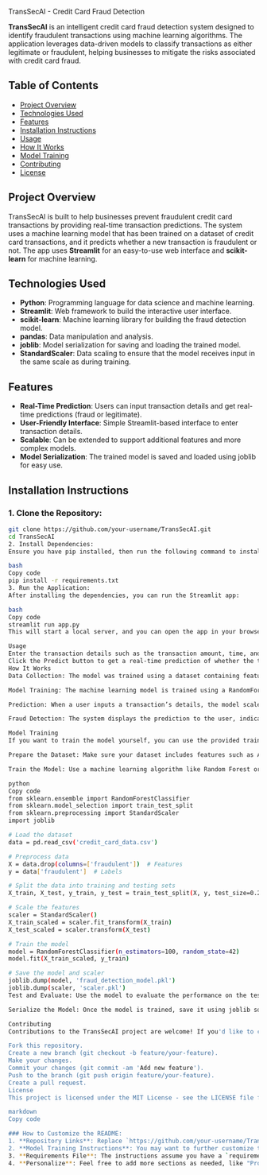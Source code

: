 TransSecAI - Credit Card Fraud Detection

**TransSecAI** is an intelligent credit card fraud detection system designed to identify fraudulent transactions using machine learning algorithms. The application leverages data-driven models to classify transactions as either legitimate or fraudulent, helping businesses to mitigate the risks associated with credit card fraud.

## Table of Contents
- [Project Overview](#project-overview)
- [Technologies Used](#technologies-used)
- [Features](#features)
- [Installation Instructions](#installation-instructions)
- [Usage](#usage)
- [How It Works](#how-it-works)
- [Model Training](#model-training)
- [Contributing](#contributing)
- [License](#license)

## Project Overview
TransSecAI is built to help businesses prevent fraudulent credit card transactions by providing real-time transaction predictions. The system uses a machine learning model that has been trained on a dataset of credit card transactions, and it predicts whether a new transaction is fraudulent or not. The app uses **Streamlit** for an easy-to-use web interface and **scikit-learn** for machine learning.

## Technologies Used
- **Python**: Programming language for data science and machine learning.
- **Streamlit**: Web framework to build the interactive user interface.
- **scikit-learn**: Machine learning library for building the fraud detection model.
- **pandas**: Data manipulation and analysis.
- **joblib**: Model serialization for saving and loading the trained model.
- **StandardScaler**: Data scaling to ensure that the model receives input in the same scale as during training.

## Features
- **Real-Time Prediction**: Users can input transaction details and get real-time predictions (fraud or legitimate).
- **User-Friendly Interface**: Simple Streamlit-based interface to enter transaction details.
- **Scalable**: Can be extended to support additional features and more complex models.
- **Model Serialization**: The trained model is saved and loaded using joblib for easy use.

## Installation Instructions

### 1. Clone the Repository:
```bash
git clone https://github.com/your-username/TransSecAI.git
cd TransSecAI
2. Install Dependencies:
Ensure you have pip installed, then run the following command to install the necessary dependencies:

bash
Copy code
pip install -r requirements.txt
3. Run the Application:
After installing the dependencies, you can run the Streamlit app:

bash
Copy code
streamlit run app.py
This will start a local server, and you can open the app in your browser at http://localhost:8501.

Usage
Enter the transaction details such as the transaction amount, time, and other features (V1 to V30).
Click the Predict button to get a real-time prediction of whether the transaction is Fraudulent or Legitimate.
How It Works
Data Collection: The model was trained using a dataset containing features related to credit card transactions (e.g., amount, time, and anonymized features).

Model Training: The machine learning model is trained using a RandomForestClassifier or any other suitable classifier. It learns patterns in transaction data to identify fraudulent activities.

Prediction: When a user inputs a transaction’s details, the model scales the input data, processes it, and predicts whether the transaction is fraudulent.

Fraud Detection: The system displays the prediction to the user, indicating whether the transaction is fraudulent or legitimate.

Model Training
If you want to train the model yourself, you can use the provided training scripts and dataset. Follow these steps to train and serialize the model:

Prepare the Dataset: Make sure your dataset includes features such as Amount, Time, V1 to V30 (or as per your dataset).

Train the Model: Use a machine learning algorithm like Random Forest or Logistic Regression to train the model. For example:

python
Copy code
from sklearn.ensemble import RandomForestClassifier
from sklearn.model_selection import train_test_split
from sklearn.preprocessing import StandardScaler
import joblib

# Load the dataset
data = pd.read_csv('credit_card_data.csv')

# Preprocess data
X = data.drop(columns=['fraudulent'])  # Features
y = data['fraudulent']  # Labels

# Split the data into training and testing sets
X_train, X_test, y_train, y_test = train_test_split(X, y, test_size=0.2, random_state=42)

# Scale the features
scaler = StandardScaler()
X_train_scaled = scaler.fit_transform(X_train)
X_test_scaled = scaler.transform(X_test)

# Train the model
model = RandomForestClassifier(n_estimators=100, random_state=42)
model.fit(X_train_scaled, y_train)

# Save the model and scaler
joblib.dump(model, 'fraud_detection_model.pkl')
joblib.dump(scaler, 'scaler.pkl')
Test and Evaluate: Use the model to evaluate the performance on the test set and adjust hyperparameters if necessary.

Serialize the Model: Once the model is trained, save it using joblib so you can load it in the Streamlit app.

Contributing
Contributions to the TransSecAI project are welcome! If you'd like to contribute, follow these steps:

Fork this repository.
Create a new branch (git checkout -b feature/your-feature).
Make your changes.
Commit your changes (git commit -am 'Add new feature').
Push to the branch (git push origin feature/your-feature).
Create a pull request.
License
This project is licensed under the MIT License - see the LICENSE file for details.

markdown
Copy code

### How to Customize the README:
1. **Repository Links**: Replace `https://github.com/your-username/TransSecAI.git` with the actual GitHub URL of your repository.
2. **Model Training Instructions**: You may want to further customize the **Model Training** section to fit your model's details.
3. **Requirements File**: The instructions assume you have a `requirements.txt` file with the necessary Python libraries (`streamlit`, `scikit-learn`, `pandas`, etc.).
4. **Personalize**: Feel free to add more sections as needed, like "Project Demo," "Screenshots," etc.
